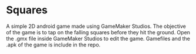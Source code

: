 # Squares
A simple 2D android game made using GameMaker Studios. The objective of the game is to tap on the falling squares before they hit the ground. Open the .gmx file inside GameMaker Studios to edit the game. Gamefiles and the .apk of the game is include in the repo.
